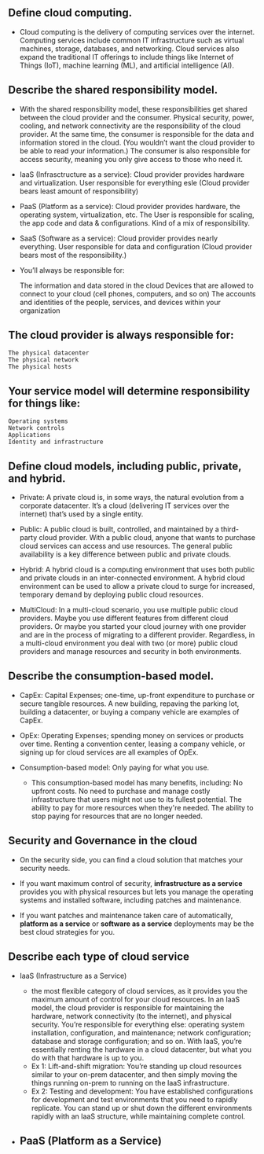 ## Define cloud computing.
- Cloud computing is the delivery of computing services over the internet. Computing services include common IT infrastructure such as virtual machines, storage, databases, and networking. Cloud services also expand the traditional IT offerings to include things like Internet of Things (IoT), machine learning (ML), and artificial intelligence (AI).

## Describe the shared responsibility model.
- With the shared responsibility model, these responsibilities get shared between the cloud provider and the consumer. Physical security, power, cooling, and network connectivity are the responsibility of the cloud provider. At the same time, the consumer is responsible for the data and information stored in the cloud. (You wouldn’t want the cloud provider to be able to read your information.) The consumer is also responsible for access security, meaning you only give access to those who need it.

- IaaS (Infrasctructure as a service): Cloud provider provides hardware and virtualization. User responsible for everything esle (Cloud provider bears least amount of responsibility)

- PaaS (Platform as a service): Cloud provider provides hardware, the operating system, virtualization, etc. The User is responsible for scaling, the app code and data & configurations. Kind of a mix of responsibility.

- SaaS (Software as a service): Cloud provider provides nearly everything. User responsible for data and configuration (Cloud provider bears most of the responsibility.)

- You’ll always be responsible for:

    The information and data stored in the cloud
    Devices that are allowed to connect to your cloud (cell phones, computers, and so on)
    The accounts and identities of the people, services, and devices within your organization

## The cloud provider is always responsible for:

    The physical datacenter
    The physical network
    The physical hosts

## Your service model will determine responsibility for things like:

    Operating systems
    Network controls
    Applications
    Identity and infrastructure


## Define cloud models, including public, private, and hybrid.
- Private: A private cloud is, in some ways, the natural evolution from a corporate datacenter. It’s a cloud (delivering IT services over the internet) that’s used by a single entity.

- Public: A public cloud is built, controlled, and maintained by a third-party cloud provider. With a public cloud, anyone that wants to purchase cloud services can access and use resources. The general public availability is a key difference between public and private clouds.

- Hybrid: A hybrid cloud is a computing environment that uses both public and private clouds in an inter-connected environment. A hybrid cloud environment can be used to allow a private cloud to surge for increased, temporary demand by deploying public cloud resources.

- MultiCloud: In a multi-cloud scenario, you use multiple public cloud providers. Maybe you use different features from different cloud providers. Or maybe you started your cloud journey with one provider and are in the process of migrating to a different provider. Regardless, in a multi-cloud environment you deal with two (or more) public cloud providers and manage resources and security in both environments.

## Describe the consumption-based model.
- CapEx: Capital Expenses; one-time, up-front expenditure to purchase or secure tangible resources. A new building, repaving the parking lot, building a datacenter, or buying a company vehicle are examples of CapEx.

- OpEx: Operating Expenses; spending money on services or products over time. Renting a convention center, leasing a company vehicle, or signing up for cloud services are all examples of OpEx.

- Consumption-based model: Only paying for what you use.
    - This consumption-based model has many benefits, including:
        No upfront costs.
        No need to purchase and manage costly infrastructure that users might not use to its fullest potential.
        The ability to pay for more resources when they're needed.
        The ability to stop paying for resources that are no longer needed.


## Security and Governance in the cloud
- On the security side, you can find a cloud solution that matches your security needs. 

- If you want maximum control of security, **infrastructure as a service** provides you with physical resources but lets you manage the operating systems and installed software, including patches and maintenance. 
- If you want patches and maintenance taken care of automatically, **platform as a service** or **software as a service** deployments may be the best cloud strategies for you.


## Describe each type of cloud service
- IaaS (Infrastructure as a Service)
    - the most flexible category of cloud services, as it provides you the maximum amount of control for your cloud resources. In an IaaS model, the cloud provider is responsible for maintaining the hardware, network connectivity (to the internet), and physical security. You’re responsible for everything else: operating system installation, configuration, and maintenance; network configuration; database and storage configuration; and so on. With IaaS, you’re essentially renting the hardware in a cloud datacenter, but what you do with that hardware is up to you.
    - Ex 1: Lift-and-shift migration: You’re standing up cloud resources similar to your on-prem datacenter, and then simply moving the things running on-prem to running on the IaaS infrastructure.
    - Ex 2: Testing and development: You have established configurations for development and test environments that you need to rapidly replicate. You can stand up or shut down the different environments rapidly with an IaaS structure, while maintaining complete control.

- PaaS (Platform as a Service)
    - 


